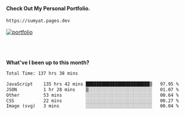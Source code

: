 #### Check Out My Personal Portfolio.
````bash
https://sumyat.pages.dev
````

<a href='https://sumyat.pages.dev/'>
    <img src='https://github.com/sumyat-aung/sumyat-aung/assets/108873224/c9b4f2be-c585-4dd3-84e1-692c3854a6d8' alt='portfolio' align='center' />
</a>


<br />
<br />


<br />
<br />

**What've I been up to this month?**

<!--START_SECTION:waka-->

```txt
Total Time: 137 hrs 38 mins

JavaScript    135 hrs 42 mins ████████████████████████▒   97.95 %
JSON          1 hr 28 mins    ▒░░░░░░░░░░░░░░░░░░░░░░░░   01.07 %
Other         53 mins         ░░░░░░░░░░░░░░░░░░░░░░░░░   00.64 %
CSS           22 mins         ░░░░░░░░░░░░░░░░░░░░░░░░░   00.27 %
Image (svg)   3 mins          ░░░░░░░░░░░░░░░░░░░░░░░░░   00.04 %
```

<!--END_SECTION:waka-->




